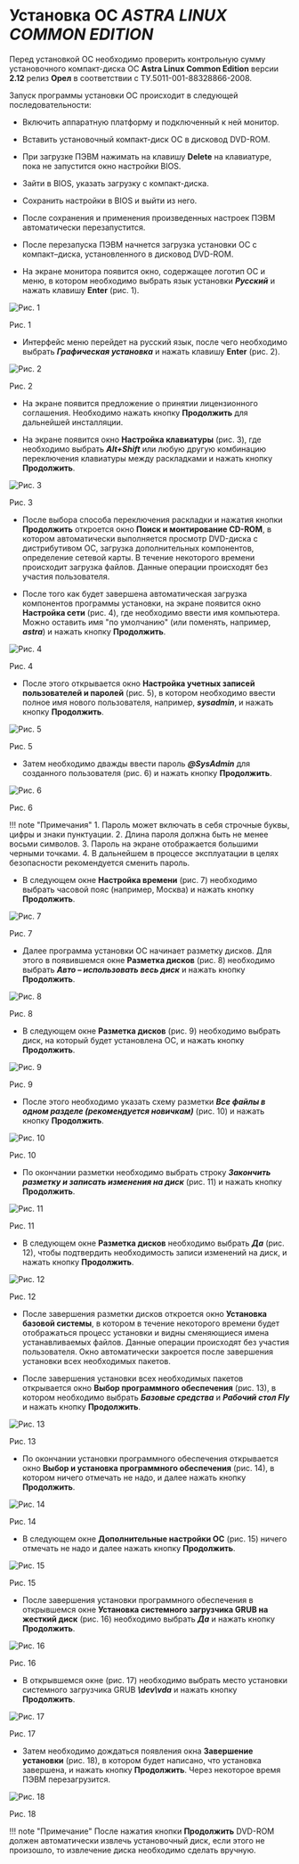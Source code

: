 # Установка ОС *ASTRA LINUX COMMON EDITION*

Перед установкой ОС необходимо проверить контрольную сумму установочного 
компакт-диска ОС **Astra Linux Common Edition** 
версии **2.12** релиз **Орел** в соответствии с ТУ.5011-001-88328866-2008.

Запуск программы установки ОС происходит в следующей последовательности:

- Включить аппаратную платформу и подключенный к ней монитор.

- Вставить установочный компакт-диск ОС в дисковод DVD-ROM.

- При загрузке ПЭВМ нажимать на клавишу **Delete** на клавиатуре, 
пока не запустится окно настройки BIOS.

- Зайти в BIOS, указать загрузку с компакт-диска.

- Сохранить настройки в BIOS и выйти из него.

- После сохранения и применения произведенных настроек ПЭВМ автоматически перезапустится.

- После перезапуска ПЭВМ начнется загрузка установки ОС с компакт–диска, 
установленного в дисковод DVD-ROM. 

- На экране монитора появится окно, содержащее логотип ОС и меню, в котором необходимо 
выбрать язык установки **_Русский_** и нажать клавишу **Enter** (рис. 1).
 
![Рис. 1](../../../_assets/applications1/pic1.png)

Рис. 1

- Интерфейс меню перейдет на русский язык, после чего необходимо выбрать 
**_Графическая установка_** и нажать клавишу **Enter** (рис. 2).
 
![Рис. 2](../../../_assets/applications1/pic2.png)

Рис. 2

- На экране появится предложение о принятии лицензионного соглашения. 
Необходимо нажать кнопку **Продолжить** для дальнейшей инсталляции.

- На экране появится окно **Настройка клавиатуры** (рис. 3), где необходимо выбрать **_Alt+Shift_** 
или любую другую комбинацию переключения клавиатуры между раскладками и нажать кнопку **Продолжить**.
 
![Рис. 3](../../../_assets/applications1/pic3.png)

Рис. 3

- После выбора способа переключения раскладки и нажатия кнопки 
**Продолжить** откроется окно **Поиск и монтирование CD-ROM**, в котором автоматически 
выполняется просмотр DVD-диска с дистрибутивом ОС, загрузка дополнительных компонентов, 
определение сетевой карты. В течение некоторого времени происходит загрузка файлов. 
Данные операции происходят без участия пользователя.

- После того как будет завершена автоматическая загрузка компонентов программы установки, 
на экране появится окно **Настройка сети** (рис. 4), где необходимо ввести имя компьютера. 
Можно оставить имя "по умолчанию" (или поменять, например, **_astra_**) и нажать кнопку **Продолжить**.
 
![Рис. 4](../../../_assets/applications1/pic4.png)

Рис. 4

- После этого открывается окно **Настройка учетных записей пользователей и паролей** (рис. 5), в котором 
необходимо ввести полное имя нового пользователя, например, **_sysadmin_**, и нажать кнопку **Продолжить**.
 
![Рис. 5](../../../_assets/applications1/pic5.png)

Рис. 5

- Затем необходимо дважды ввести пароль **_@SysAdmin_** для созданного пользователя (рис. 6) и нажать 
кнопку **Продолжить**.
 
![Рис. 6](../../../_assets/applications1/pic6.png)

Рис. 6

!!! note "Примечания"
    1. Пароль может включать в себя строчные буквы, цифры и знаки пунктуации.
    2. Длина пароля должна быть не менее восьми символов.
    3. Пароль на экране отображается большими черными точками.
    4. В дальнейшем в процессе эксплуатации в целях безопасности рекомендуется сменить пароль.

- В следующем окне **Настройка времени** (рис. 7) необходимо выбрать часовой пояс (например, Москва) 
и нажать кнопку **Продолжить**.
 
![Рис. 7](../../../_assets/applications1/pic7.png)

Рис. 7

- Далее программа установки ОС начинает разметку дисков. Для этого в появившемся окне 
**Разметка дисков** (рис. 8) необходимо выбрать **_Авто – использовать весь диск_** и нажать кнопку **Продолжить**.
 
![Рис. 8](../../../_assets/applications1/pic8.png)

Рис. 8

- В следующем окне **Разметка дисков** (рис. 9) необходимо выбрать диск, на который 
будет установлена ОС, и нажать кнопку **Продолжить**.
 
![Рис. 9](../../../_assets/applications1/pic9.png)

Рис. 9

- После этого необходимо указать схему разметки **_Все файлы в одном разделе (рекомендуется новичкам)_** 
(рис. 10) и нажать кнопку **Продолжить**.
 
![Рис. 10](../../../_assets/applications1/pic10.png)

Рис. 10

- По окончании разметки необходимо выбрать строку **_Закончить разметку и записать изменения на диск_** 
(рис. 11) и нажать кнопку **Продолжить**.
 
![Рис. 11](../../../_assets/applications1/pic11.png)

Рис. 11

- В следующем окне **Разметка дисков** необходимо выбрать **_Да_** (рис. 12), чтобы подтвердить необходимость 
записи изменений на диск, и нажать кнопку **Продолжить**.
 
![Рис. 12](../../../_assets/applications1/pic12.png)

Рис. 12

- После завершения разметки дисков откроется окно **Установка базовой системы**, 
в котором в течение некоторого времени будет отображаться процесс установки 
и видны сменяющиеся имена устанавливаемых файлов. Данные операции происходят 
без участия пользователя. Окно автоматически закроется после завершения 
установки всех необходимых пакетов.

- После завершения установки всех необходимых пакетов открывается окно **Выбор программного обеспечения** 
(рис. 13), в котором необходимо выбрать **_Базовые средства_** и **_Рабочий стол Fly_** 
и нажать кнопку **Продолжить**.
 
![Рис. 13](../../../_assets/applications1/pic13.png)

Рис. 13

- По окончании установки программного обеспечения открывается окно **Выбор и установка программного 
обеспечения** (рис. 14), в котором ничего отмечать не надо, и далее нажать кнопку **Продолжить**.

![Рис. 14](../../../_assets/applications1/pic14.png)

Рис. 14

- В следующем окне **Дополнительные настройки ОС** (рис. 15) ничего отмечать не надо и далее 
нажать кнопку **Продолжить**.
 
![Рис. 15](../../../_assets/applications1/pic15.png)

Рис. 15

- После завершения установки программного обеспечения в открывшемся окне **Установка системного 
загрузчика GRUB на жесткий диск** (рис. 16) необходимо выбрать **_Да_** и нажать кнопку **Продолжить**.
 
![Рис. 16](../../../_assets/applications1/pic16.png)

Рис. 16

- В открывшемся окне (рис. 17) необходимо выбрать место установки системного 
загрузчика GRUB **_\dev\vda_** и нажать кнопку **Продолжить**.
 
![Рис. 17](../../../_assets/applications1/pic17.png)

Рис. 17

- Затем необходимо дождаться появления окна **Завершение установки** (рис. 18), 
в котором будет написано, что установка завершена, и нажать кнопку **Продолжить**. 
Через некоторое время ПЭВМ перезагрузится.

![Рис. 18](../../../_assets/applications1/pic18.png) 

Рис. 18

!!! note "Примечание"
    После нажатия кнопки **Продолжить** DVD-ROM должен автоматически 
    извлечь установочный диск, если этого не произошло, то извлечение 
    диска необходимо сделать вручную.  
